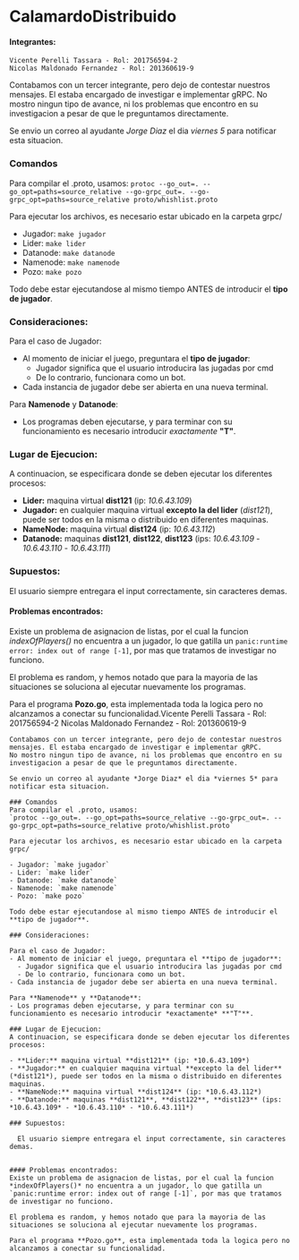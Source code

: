 # CalamardoDistribuido

#### Integrantes: 
```
Vicente Perelli Tassara - Rol: 201756594-2
Nicolas Maldonado Fernandez - Rol: 201360619-9
```
Contabamos con un tercer integrante, pero dejo de contestar nuestros mensajes. El estaba encargado de investigar e implementar gRPC.
No mostro ningun tipo de avance, ni los problemas que encontro en su investigacion a pesar de que le preguntamos directamente.

Se envio un correo al ayudante *Jorge Diaz* el dia *viernes 5* para notificar esta situacion.

### Comandos
Para compilar el .proto, usamos:
`protoc --go_out=. --go_opt=paths=source_relative --go-grpc_out=. --go-grpc_opt=paths=source_relative proto/whishlist.proto`

Para ejecutar los archivos, es necesario estar ubicado en la carpeta grpc/

- Jugador: `make jugador`
- Lider: `make lider`
- Datanode: `make datanode`
- Namenode: `make namenode`
- Pozo: `make pozo`

Todo debe estar ejecutandose al mismo tiempo ANTES de introducir el **tipo de jugador**.

### Consideraciones:

Para el caso de Jugador:
- Al momento de iniciar el juego, preguntara el **tipo de jugador**:
  - Jugador significa que el usuario introducira las jugadas por cmd
  - De lo contrario, funcionara como un bot.
- Cada instancia de jugador debe ser abierta en una nueva terminal.

Para **Namenode** y **Datanode**:
- Los programas deben ejecutarse, y para terminar con su funcionamiento es necesario introducir *exactamente* **"T"**.

### Lugar de Ejecucion:
A continuacion, se especificara donde se deben ejecutar los diferentes procesos:

- **Lider:** maquina virtual **dist121** (ip: *10.6.43.109*)
- **Jugador:** en cualquier maquina virtual **excepto la del lider** (*dist121*), puede ser todos en la misma o distribuido en diferentes maquinas.
- **NameNode:** maquina virtual **dist124** (ip: *10.6.43.112*)
- **Datanode:** maquinas **dist121**, **dist122**, **dist123** (ips: *10.6.43.109* - *10.6.43.110* - *10.6.43.111*)

### Supuestos:

  El usuario siempre entregara el input correctamente, sin caracteres demas.


#### Problemas encontrados:
Existe un problema de asignacion de listas, por el cual la funcion *indexOfPlayers()* no encuentra a un jugador, lo que gatilla un `panic:runtime error: index out of range [-1]`, por mas que tratamos de investigar no funciono. 

El problema es random, y hemos notado que para la mayoria de las situaciones se soluciona al ejecutar nuevamente los programas.

Para el programa **Pozo.go**, esta implementada toda la logica pero no alcanzamos a conectar su funcionalidad.Vicente Perelli Tassara - Rol: 201756594-2
Nicolas Maldonado Fernandez - Rol: 201360619-9
```
Contabamos con un tercer integrante, pero dejo de contestar nuestros mensajes. El estaba encargado de investigar e implementar gRPC.
No mostro ningun tipo de avance, ni los problemas que encontro en su investigacion a pesar de que le preguntamos directamente.

Se envio un correo al ayudante *Jorge Diaz* el dia *viernes 5* para notificar esta situacion.

### Comandos
Para compilar el .proto, usamos:
`protoc --go_out=. --go_opt=paths=source_relative --go-grpc_out=. --go-grpc_opt=paths=source_relative proto/whishlist.proto`

Para ejecutar los archivos, es necesario estar ubicado en la carpeta grpc/

- Jugador: `make jugador`
- Lider: `make lider`
- Datanode: `make datanode`
- Namenode: `make namenode`
- Pozo: `make pozo`

Todo debe estar ejecutandose al mismo tiempo ANTES de introducir el **tipo de jugador**.

### Consideraciones:

Para el caso de Jugador:
- Al momento de iniciar el juego, preguntara el **tipo de jugador**:
  - Jugador significa que el usuario introducira las jugadas por cmd
  - De lo contrario, funcionara como un bot.
- Cada instancia de jugador debe ser abierta en una nueva terminal.

Para **Namenode** y **Datanode**:
- Los programas deben ejecutarse, y para terminar con su funcionamiento es necesario introducir *exactamente* **"T"**.

### Lugar de Ejecucion:
A continuacion, se especificara donde se deben ejecutar los diferentes procesos:

- **Lider:** maquina virtual **dist121** (ip: *10.6.43.109*)
- **Jugador:** en cualquier maquina virtual **excepto la del lider** (*dist121*), puede ser todos en la misma o distribuido en diferentes maquinas.
- **NameNode:** maquina virtual **dist124** (ip: *10.6.43.112*)
- **Datanode:** maquinas **dist121**, **dist122**, **dist123** (ips: *10.6.43.109* - *10.6.43.110* - *10.6.43.111*)

### Supuestos:

  El usuario siempre entregara el input correctamente, sin caracteres demas.


#### Problemas encontrados:
Existe un problema de asignacion de listas, por el cual la funcion *indexOfPlayers()* no encuentra a un jugador, lo que gatilla un `panic:runtime error: index out of range [-1]`, por mas que tratamos de investigar no funciono. 

El problema es random, y hemos notado que para la mayoria de las situaciones se soluciona al ejecutar nuevamente los programas.

Para el programa **Pozo.go**, esta implementada toda la logica pero no alcanzamos a conectar su funcionalidad.